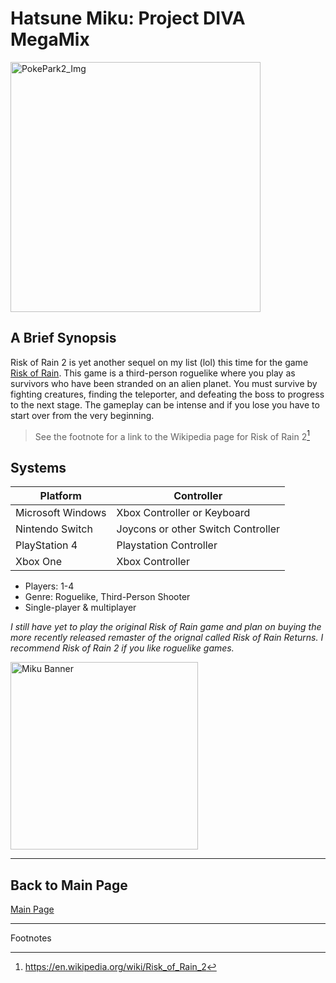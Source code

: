 # Hatsune Miku: Project DIVA MegaMix

<img src="https://assets.nintendo.com/image/upload/c_fill,w_1200/q_auto:best/f_auto/dpr_2.0/ncom/software/switch/70010000024015/0f28e2124121e22e50ad70165e94ee01e12447c2e025629844e01e07fc8f0942" alt="PokePark2_Img" width="400"/>

## A Brief Synopsis

Risk of Rain 2 is yet another sequel on my list (lol) this time for the game [Risk of Rain](https://en.wikipedia.org/wiki/Risk_of_Rain). This game is a third-person roguelike where you play as survivors who have been stranded on an alien planet. You must survive by fighting creatures, finding the teleporter, and defeating the boss to progress to the next stage. The gameplay can be intense and if you lose you have to start over from the very beginning.
>See the footnote for a link to the Wikipedia page for Risk of Rain 2[^1]

## Systems

| **Platform**      | **Controller**                      |
|-------------------|-------------------------------------|
| Microsoft Windows | Xbox Controller or Keyboard         |
| Nintendo Switch   | Joycons or other Switch Controller  |
| PlayStation 4     | Playstation Controller              |
| Xbox One          | Xbox Controller                     |


+ Players: 1-4
+ Genre: Roguelike, Third-Person Shooter
+ Single-player & multiplayer

*I still have yet to play the original Risk of Rain game and plan on buying the more recently released remaster of the orignal called Risk of Rain Returns. I recommend Risk of Rain 2 if you like roguelike games.*

<img src="https://miku.sega.com/megamix/img/logo.png" alt="Miku Banner" width="300">



---


## Back to Main Page
[Main Page](README.md)

***
Footnotes

[^1]:https://en.wikipedia.org/wiki/Risk_of_Rain_2
